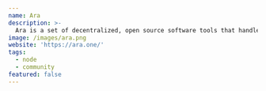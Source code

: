 ```yaml
---
name: Ara
description: >-
  Ara is a set of decentralized, open source software tools that handle real-world, user-level functionality in online identity, content distribution, and rights management.
image: /images/ara.png
website: 'https://ara.one/'
tags:
  - node
  - community
featured: false
---
```

